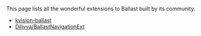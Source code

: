 ---
---

This page lists all the wonderful extensions to Ballast built by its community.

- [kvision-ballast](https://github.com/rjaros/kvision/tree/master/kvision-modules/kvision-ballast)
- [Dilivva/BallastNavigationExt](https://github.com/Dilivva/BallastNavigationExt)
